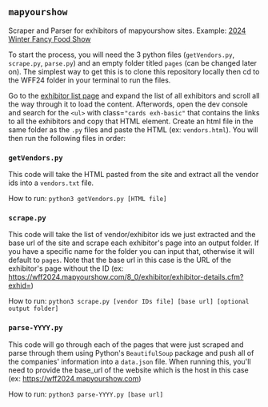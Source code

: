 ## `mapyourshow`
Scraper and Parser for exhibitors of mapyourshow sites. Example: [2024 Winter Fancy Food Show](https://wff2024.mapyourshow.com/)

To start the process, you will need the 3 python files (`getVendors.py`, `scrape.py`, `parse.py`) and an empty folder titled `pages` (can be changed later on). The simplest way to get this is to clone this repository locally then cd to the WFF24 folder in your terminal to run the files.

Go to the [exhibitor list page](https://wff2024.mapyourshow.com/8_0/explore/exhibitor-gallery.cfm?featured=false) and expand the list of all exhibitors and scroll all the way through it to load the content. Afterwords, open the dev console and search for the `<ul>` with class=`"cards exh-basic"` that contains the links to all the exhibitors and copy that HTML element. Create an html file in the same folder as the `.py` files and paste the HTML (ex: `vendors.html`). You will then run the following files in order:

### `getVendors.py`
This code will take the HTML pasted from the site and extract all the vendor ids into a `vendors.txt` file. 

How to run: `python3 getVendors.py [HTML file]`

### `scrape.py`
This code will take the list of vendor/exhibitor ids we just extracted and the base url of the site and scrape each exhibitor's page into an output folder. If you have a specific name for the folder you can input that, otherwise it will default to `pages`. Note that the base url in this case is the URL of the exhibitor's page without the ID (ex: https://wff2024.mapyourshow.com/8_0/exhibitor/exhibitor-details.cfm?exhid=)

How to run: `python3 scrape.py [vendor IDs file] [base url] [optional output folder]`

### `parse-YYYY.py`
This code will go through each of the pages that were just scraped and parse through them using Python's `BeautifulSoup` package and push all of the companies' information into a `data.json` file. When running this, you'll need to provide the base_url of the website which is the host in this case (ex: https://wff2024.mapyourshow.com)

How to run: `python3 parse-YYYY.py [base url]`